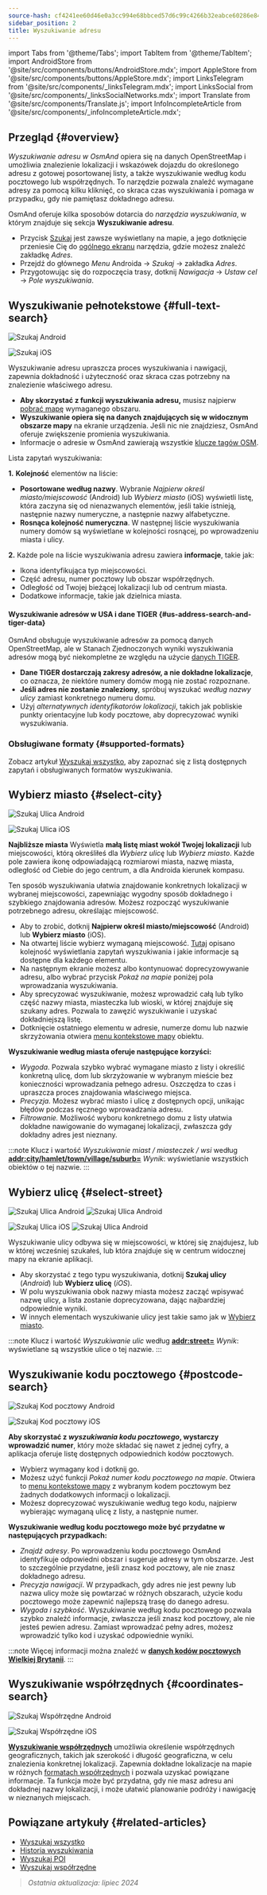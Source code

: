 ```yaml
---
source-hash: cf4241ee60d46e0a3cc994e68bbced57d6c99c4266b32eabce60286e84fb0b90
sidebar_position: 2
title: Wyszukiwanie adresu
---
```

import Tabs from '@theme/Tabs';
import TabItem from '@theme/TabItem';
import AndroidStore from '@site/src/components/buttons/AndroidStore.mdx';
import AppleStore from '@site/src/components/buttons/AppleStore.mdx';
import LinksTelegram from '@site/src/components/_linksTelegram.mdx';
import LinksSocial from '@site/src/components/_linksSocialNetworks.mdx';
import Translate from '@site/src/components/Translate.js';
import InfoIncompleteArticle from '@site/src/components/_infoIncompleteArticle.mdx';


<InfoIncompleteArticle/>

## Przegląd {#overview}

*Wyszukiwanie adresu w OsmAnd* opiera się na danych OpenStreetMap i umożliwia znalezienie lokalizacji i wskazówek dojazdu do określonego adresu z gotowej posortowanej listy, a także wyszukiwanie według kodu pocztowego lub współrzędnych. To narzędzie pozwala znaleźć wymagane adresy za pomocą kilku kliknięć, co skraca czas wyszukiwania i pomaga w przypadku, gdy nie pamiętasz dokładnego adresu.

OsmAnd oferuje kilka sposobów dotarcia do *narzędzia wyszukiwania*, w którym znajduje się sekcja **Wyszukiwanie adresu**.

- Przycisk [Szukaj](../widgets/map-buttons.md#search) jest zawsze wyświetlany na mapie, a jego dotknięcie przeniesie Cię do [ogólnego ekranu](#full-text-search) narzędzia, gdzie możesz znaleźć zakładkę *Adres*.
- Przejdź do głównego *Menu* Androida → *Szukaj* → zakładka *Adres*.
- Przygotowując się do rozpoczęcia trasy, dotknij *Nawigacja* → *Ustaw cel* → *Pole wyszukiwania*.

## Wyszukiwanie pełnotekstowe {#full-text-search}

<Tabs groupId="operating-systems" queryString="current-os">

<TabItem value="android" label="Android">

![Szukaj Android](@site/static/img/search/search_address_2_andr.png)

</TabItem>

<TabItem value="ios" label="iOS">

![Szukaj iOS](@site/static/img/search/street_search_ios.png)

</TabItem>

</Tabs>

Wyszukiwanie adresu upraszcza proces wyszukiwania i nawigacji, zapewnia dokładność i użyteczność oraz skraca czas potrzebny na znalezienie właściwego adresu.

- **Aby skorzystać z funkcji wyszukiwania adresu,** musisz najpierw [pobrać mapę](../start-with/download-maps.md) wymaganego obszaru.
- **Wyszukiwanie opiera się na danych znajdujących się w widocznym obszarze mapy** na ekranie urządzenia. Jeśli nic nie znajdziesz, OsmAnd oferuje zwiększenie promienia wyszukiwania.
- Informacje o adresie w OsmAnd zawierają wszystkie [klucze tagów OSM](https://wiki.openstreetmap.org/w/index.php?title=Key:addr).

Lista zapytań wyszukiwania:

**1.** **Kolejność** elementów na liście:

- **Posortowane według nazwy**. Wybranie *Najpierw określ miasto/miejscowość* (Android) lub *Wybierz miasto* (iOS) wyświetli listę, która zaczyna się od nienazwanych elementów, jeśli takie istnieją, następnie nazwy numeryczne, a następnie nazwy alfabetyczne.
- **Rosnąca kolejność numeryczna**. W następnej liście wyszukiwania numery domów są wyświetlane w kolejności rosnącej, po wprowadzeniu miasta i ulicy.

**2.** Każde pole na liście wyszukiwania adresu zawiera **informacje**, takie jak:

- Ikona identyfikująca typ miejscowości.
- Część adresu, numer pocztowy lub obszar współrzędnych.
- Odległość od Twojej bieżącej lokalizacji lub od centrum miasta.
- Dodatkowe informacje, takie jak dzielnica miasta.

#### Wyszukiwanie adresów w USA i dane TIGER {#us-address-search-and-tiger-data}

OsmAnd obsługuje wyszukiwanie adresów za pomocą danych OpenStreetMap, ale w Stanach Zjednoczonych wyniki wyszukiwania adresów mogą być niekompletne ze względu na użycie [danych TIGER](https://wiki.openstreetmap.org/wiki/TIGER).

- **Dane TIGER dostarczają zakresy adresów, a nie dokładne lokalizacje**, co oznacza, że niektóre numery domów mogą nie zostać rozpoznane.
- **Jeśli adres nie zostanie znaleziony**, spróbuj wyszukać *według nazwy ulicy* zamiast konkretnego numeru domu.
- Użyj *alternatywnych identyfikatorów lokalizacji*, takich jak pobliskie punkty orientacyjne lub kody pocztowe, aby doprecyzować wyniki wyszukiwania.

### Obsługiwane formaty {#supported-formats}

Zobacz artykuł [Wyszukaj wszystko](./search-all.md#basic-queries), aby zapoznać się z listą dostępnych zapytań i obsługiwanych formatów wyszukiwania.

## Wybierz miasto {#select-city}

<Tabs groupId="operating-systems" queryString="current-os">

<TabItem value="android" label="Android">

![Szukaj Ulica Android](@site/static/img/search/town_search_android.png)

</TabItem>

<TabItem value="ios" label="iOS">

![Szukaj Ulica iOS](@site/static/img/search/town_search_ios.png)

</TabItem>

</Tabs>

**Najbliższe miasta**
Wyświetla **małą listę miast wokół Twojej lokalizacji** lub miejscowości, którą określiłeś dla *Wybierz ulicę* lub *Wybierz miasto*. Każde pole zawiera ikonę odpowiadającą rozmiarowi miasta, nazwę miasta, odległość od Ciebie do jego centrum, a dla Androida kierunek kompasu.

Ten sposób wyszukiwania ułatwia znajdowanie konkretnych lokalizacji w wybranej miejscowości, zapewniając wygodny sposób dokładnego i szybkiego znajdowania adresów. Możesz rozpocząć wyszukiwanie potrzebnego adresu, określając miejscowość.

- Aby to zrobić, dotknij **Najpierw określ miasto/miejscowość** (Android) lub **Wybierz miasto** (iOS).
- Na otwartej liście wybierz wymaganą miejscowość. [Tutaj](#full-text-search) opisano kolejność wyświetlania zapytań wyszukiwania i jakie informacje są dostępne dla każdego elementu.
- Na następnym ekranie możesz albo kontynuować doprecyzowywanie adresu, albo wybrać przycisk *Pokaż na mapie* poniżej pola wprowadzania wyszukiwania.
- Aby sprecyzować wyszukiwanie, możesz wprowadzić całą lub tylko część nazwy miasta, miasteczka lub wioski, w której znajduje się szukany adres. Pozwala to zawęzić wyszukiwanie i uzyskać dokładniejszą listę.
- Dotknięcie ostatniego elementu w adresie, numerze domu lub nazwie skrzyżowania otwiera [menu kontekstowe mapy](../map/map-context-menu.md#select-an-object-single-tap) obiektu.

**Wyszukiwanie według miasta oferuje następujące korzyści:**

- *Wygoda*. Pozwala szybko wybrać wymagane miasto z listy i określić konkretną ulicę, dom lub skrzyżowanie w wybranym mieście bez konieczności wprowadzania pełnego adresu. Oszczędza to czas i upraszcza proces znajdowania właściwego miejsca.
- *Precyzja.* Możesz wybrać miasto i ulicę z dostępnych opcji, unikając błędów podczas ręcznego wprowadzania adresu.
- *Filtrowanie.* Możliwość wyboru konkretnego domu z listy ułatwia dokładne nawigowanie do wymaganej lokalizacji, zwłaszcza gdy dokładny adres jest nieznany.

:::note Klucz i wartość
*Wyszukiwanie miast / miasteczek / wsi* według [**addr:city/hamlet/town/village/suburb=**](https://wiki.openstreetmap.org/w/index.php?title=Key:addr)
*Wynik*: wyświetlanie wszystkich obiektów o tej nazwie.
:::

## Wybierz ulicę {#select-street}

<Tabs groupId="operating-systems" queryString="current-os">

<TabItem value="android" label="Android">

![Szukaj Ulica Android](@site/static/img/search/street_search.png) ![Szukaj Ulica Android](@site/static/img/search/street_search_1.png)

</TabItem>

<TabItem value="ios" label="iOS">

![Szukaj Ulica iOS](@site/static/img/search/address_street_search_3_ios.png) ![Szukaj Ulica Android](@site/static/img/search/address_street_search_4_ios.png)

</TabItem>

</Tabs>

Wyszukiwanie ulicy odbywa się w miejscowości, w której się znajdujesz, lub w której wcześniej szukałeś, lub która znajduje się w centrum widocznej mapy na ekranie aplikacji.

- Aby skorzystać z tego typu wyszukiwania, dotknij **Szukaj ulicy** (*Android*) lub **Wybierz ulicę** (*iOS*).
- W polu wyszukiwania obok nazwy miasta możesz zacząć wpisywać nazwę ulicy, a lista zostanie doprecyzowana, dając najbardziej odpowiednie wyniki.
- W innych elementach wyszukiwanie ulicy jest takie samo jak w [Wybierz miasto](#select-city).

:::note Klucz i wartość
*Wyszukiwanie ulic* według [**addr:street=**](https://wiki.openstreetmap.org/w/index.php?title=Key:addr)
*Wynik*: wyświetlane są wszystkie ulice o tej nazwie.
:::

## Wyszukiwanie kodu pocztowego {#postcode-search}

<Tabs groupId="operating-systems" queryString="current-os">

<TabItem value="android" label="Android">

![Szukaj Kod pocztowy Android](@site/static/img/search/postcode_android.png)

</TabItem>

<TabItem value="ios" label="iOS">

![Szukaj Kod pocztowy iOS](@site/static/img/search/postcode_ios.png)

</TabItem>

</Tabs>

**Aby skorzystać z *wyszukiwania kodu pocztowego*, wystarczy wprowadzić numer**, który może składać się nawet z jednej cyfry, a aplikacja oferuje listę dostępnych odpowiednich kodów pocztowych.

- Wybierz wymagany kod i dotknij go.
- Możesz użyć funkcji *Pokaż *numer kodu pocztowego* na mapie*. Otwiera to [menu kontekstowe mapy](../map/map-context-menu.md#select-an-object-single-tap) z wybranym kodem pocztowym bez żadnych dodatkowych informacji o lokalizacji.
- Możesz doprecyzować wyszukiwanie według tego kodu, najpierw wybierając wymaganą ulicę z listy, a następnie numer.

**Wyszukiwanie według kodu pocztowego może być przydatne w następujących przypadkach:**

- *Znajdź adresy*. Po wprowadzeniu kodu pocztowego OsmAnd identyfikuje odpowiedni obszar i sugeruje adresy w tym obszarze. Jest to szczególnie przydatne, jeśli znasz kod pocztowy, ale nie znasz dokładnego adresu.
- *Precyzja nawigacji*. W przypadkach, gdy adres nie jest pewny lub nazwa ulicy może się powtarzać w różnych obszarach, użycie kodu pocztowego może zapewnić najlepszą trasę do danego adresu.
- *Wygoda i szybkość*. Wyszukiwanie według kodu pocztowego pozwala szybko znaleźć informacje, zwłaszcza jeśli znasz kod pocztowy, ale nie jesteś pewien adresu. Zamiast wprowadzać pełny adres, możesz wprowadzić tylko kod i uzyskać odpowiednie wyniki.

:::note
Więcej informacji można znaleźć w **[danych kodów pocztowych Wielkiej Brytanii](https://github.com/hvdwolf/OsmAnd-UKpostcodes/releases)**.
:::

## Wyszukiwanie współrzędnych {#coordinates-search}

<Tabs groupId="operating-systems" queryString="current-os">

<TabItem value="android" label="Android">

![Szukaj Współrzędne Android](@site/static/img/search/coordinates_search_android.png)

</TabItem>

<TabItem value="ios" label="iOS">

![Szukaj Współrzędne iOS](@site/static/img/search/coordinates_search_ios.png)

</TabItem>

</Tabs>

[**Wyszukiwanie współrzędnych**](../search/search-coordinates.md) umożliwia określenie współrzędnych geograficznych, takich jak szerokość i długość geograficzna, w celu znalezienia konkretnej lokalizacji. Zapewnia dokładne lokalizacje na mapie w różnych [formatach współrzędnych](../search/search-coordinates.md#coordinates-search) i pozwala uzyskać powiązane informacje. Ta funkcja może być przydatna, gdy nie masz adresu ani dokładnej nazwy lokalizacji, i może ułatwić planowanie podróży i nawigację w nieznanych miejscach.

## Powiązane artykuły {#related-articles}

- [Wyszukaj wszystko](./search-all.md)
- [Historia wyszukiwania](./search-history.md)
- [Wyszukaj POI](./search-poi.md)
- [Wyszukaj współrzędne](./search-coordinates.md)

> *Ostatnia aktualizacja: lipiec 2024*